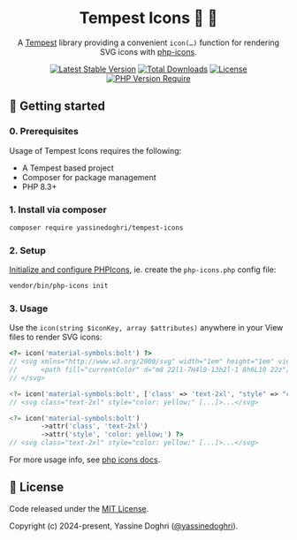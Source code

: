 <div align="center">

# Tempest Icons 🌊 🙂

A [Tempest](https://tempestphp.com/) library providing a convenient `icon(…)`
function for rendering SVG icons with
[php-icons](https://github.com/yassinedoghri/php-icons).

[![Latest Stable Version](https://poser.pugx.org/yassinedoghri/tempest-icons/v)](https://packagist.org/packages/yassinedoghri/tempest-icons)
[![Total Downloads](https://poser.pugx.org/yassinedoghri/tempest-icons/downloads)](https://packagist.org/packages/yassinedoghri/tempest-icons)
[![License](https://img.shields.io/github/license/yassinedoghri/tempest-icons?color=green)](https://packagist.org/packages/yassinedoghri/tempest-icons)
[![PHP Version Require](https://poser.pugx.org/yassinedoghri/tempest-icons/require/php)](https://packagist.org/packages/yassinedoghri/tempest-icons)

</div>

## 🚀 Getting started

### 0. Prerequisites

Usage of Tempest Icons requires the following:

- A Tempest based project
- Composer for package management
- PHP 8.3+

### 1. Install via composer

```sh
composer require yassinedoghri/tempest-icons
```

### 2. Setup

[Initialize and configure PHPIcons](https://github.com/yassinedoghri/php-icons),
ie. create the `php-icons.php` config file:

```sh
vendor/bin/php-icons init
```

### 3. Usage

Use the `icon(string $iconKey, array $attributes)` anywhere in your View files
to render SVG icons:

```php
<?= icon('material-symbols:bolt') ?>
// <svg xmlns="http://www.w3.org/2000/svg" width="1em" height="1em" viewBox="0 0 24 24">
//      <path fill="currentColor" d="m8 22l1-7H4l9-13h2l-1 8h6L10 22z"/>
// </svg>

<?= icon('material-symbols:bolt', ['class' => 'text-2xl', "style" => "color: yellow;"]) ?>
// <svg class="text-2xl" style="color: yellow;" [...]>...</svg>

<?= icon('material-symbols:bolt')
        ->attr('class', 'text-2xl')
        ->attr('style', 'color: yellow;') ?>
// <svg class="text-2xl" style="color: yellow;" [...]>...</svg>
```

For more usage info, see
[php icons docs](https://github.com/yassinedoghri/php-icons).

## 📜 License

Code released under the [MIT License](https://choosealicense.com/licenses/mit/).

Copyright (c) 2024-present, Yassine Doghri
([@yassinedoghri](https://yassinedoghri.com/)).
